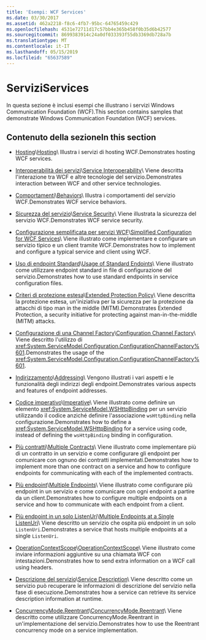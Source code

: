 ```yaml
---
title: 'Esempi: WCF Services'
ms.date: 03/30/2017
ms.assetid: 462a2218-f8c6-4fb7-95bc-64765459c429
ms.openlocfilehash: 4531e72711d17c57bb4e365b458f0b35d6b42577
ms.sourcegitcommit: 8699383914c24a0df033393f55db3369db728a7b
ms.translationtype: MT
ms.contentlocale: it-IT
ms.lasthandoff: 05/15/2019
ms.locfileid: "65637589"
---
```

# <a name="services"></a><span data-ttu-id="08887-102">Servizi</span><span class="sxs-lookup"><span data-stu-id="08887-102">Services</span></span>

<span data-ttu-id="08887-103">In questa sezione è inclusi esempi che illustrano i servizi Windows Communication Foundation (WCF).</span><span class="sxs-lookup"><span data-stu-id="08887-103">This section contains samples that demonstrate Windows Communication Foundation (WCF) services.</span></span>

## <a name="in-this-section"></a><span data-ttu-id="08887-104">Contenuto della sezione</span><span class="sxs-lookup"><span data-stu-id="08887-104">In this section</span></span>

- <span data-ttu-id="08887-105">[Hosting](../../../../docs/framework/wcf/feature-details/hosting.md)\\</span><span class="sxs-lookup"><span data-stu-id="08887-105">[Hosting](../../../../docs/framework/wcf/feature-details/hosting.md)\\</span></span>
<span data-ttu-id="08887-106">Illustra i servizi di hosting WCF.</span><span class="sxs-lookup"><span data-stu-id="08887-106">Demonstrates hosting WCF services.</span></span>

- <span data-ttu-id="08887-107">[Interoperabilità dei servizi](service-interoperability.md)\\</span><span class="sxs-lookup"><span data-stu-id="08887-107">[Service Interoperability](service-interoperability.md)\\</span></span>
<span data-ttu-id="08887-108">Viene descritta l'interazione tra WCF e altre tecnologie del servizio.</span><span class="sxs-lookup"><span data-stu-id="08887-108">Demonstrates interaction between WCF and other service technologies.</span></span>

- <span data-ttu-id="08887-109">[Comportamenti](behaviors.md)\\</span><span class="sxs-lookup"><span data-stu-id="08887-109">[Behaviors](behaviors.md)\\</span></span>
<span data-ttu-id="08887-110">Illustra i comportamenti del servizio WCF.</span><span class="sxs-lookup"><span data-stu-id="08887-110">Demonstrates WCF service behaviors.</span></span>

- <span data-ttu-id="08887-111">[Sicurezza del servizio](service-security.md)\\</span><span class="sxs-lookup"><span data-stu-id="08887-111">[Service Security](service-security.md)\\</span></span>
<span data-ttu-id="08887-112">Viene illustrata la sicurezza del servizio WCF.</span><span class="sxs-lookup"><span data-stu-id="08887-112">Demonstrates WCF service security.</span></span>

- <span data-ttu-id="08887-113">[Configurazione semplificata per servizi WCF](simplified-configuration-for-wcf-services.md)\\</span><span class="sxs-lookup"><span data-stu-id="08887-113">[Simplified Configuration for WCF Services](simplified-configuration-for-wcf-services.md)\\</span></span>
<span data-ttu-id="08887-114">Viene illustrato come implementare e configurare un servizio tipico e un client tramite WCF.</span><span class="sxs-lookup"><span data-stu-id="08887-114">Demonstrates how to implement and configure a typical service and client using WCF.</span></span>

- <span data-ttu-id="08887-115">[Uso di endpoint Standard](usage-of-standard-endpoints.md)\\</span><span class="sxs-lookup"><span data-stu-id="08887-115">[Usage of Standard Endoints](usage-of-standard-endpoints.md)\\</span></span>
<span data-ttu-id="08887-116">Viene illustrato come utilizzare endpoint standard in file di configurazione del servizio.</span><span class="sxs-lookup"><span data-stu-id="08887-116">Demonstrates how to use standard endpoints in service configuration files.</span></span>

- <span data-ttu-id="08887-117">[Criteri di protezione estesa](extended-protection-policy.md)\\</span><span class="sxs-lookup"><span data-stu-id="08887-117">[Extended Protection Policy](extended-protection-policy.md)\\</span></span>
<span data-ttu-id="08887-118">Viene descritta la protezione estesa, un'iniziativa per la sicurezza per la protezione da attacchi di tipo man in the middle (MITM).</span><span class="sxs-lookup"><span data-stu-id="08887-118">Demonstrates Extended Protection, a security initiative for protecting against man-in-the-middle (MITM) attacks.</span></span>

- <span data-ttu-id="08887-119">[Configurazione di una Channel Factory](configuration-channel-factory.md)\\</span><span class="sxs-lookup"><span data-stu-id="08887-119">[Configuration Channel Factory](configuration-channel-factory.md)\\</span></span>
<span data-ttu-id="08887-120">Viene descritto l'utilizzo di <xref:System.ServiceModel.Configuration.ConfigurationChannelFactory%601>.</span><span class="sxs-lookup"><span data-stu-id="08887-120">Demonstrates the usage of the <xref:System.ServiceModel.Configuration.ConfigurationChannelFactory%601>.</span></span>

- <span data-ttu-id="08887-121">[Indirizzamento](addressing.md)\\</span><span class="sxs-lookup"><span data-stu-id="08887-121">[Addressing](addressing.md)\\</span></span>
<span data-ttu-id="08887-122">Vengono illustrati i vari aspetti e le funzionalità degli indirizzi degli endpoint.</span><span class="sxs-lookup"><span data-stu-id="08887-122">Demonstrates various aspects and features of endpoint addresses.</span></span>

- <span data-ttu-id="08887-123">[Codice imperativo](imperative.md)\\</span><span class="sxs-lookup"><span data-stu-id="08887-123">[Imperative](imperative.md)\\</span></span>
<span data-ttu-id="08887-124">Viene illustrato come definire un elemento <xref:System.ServiceModel.WSHttpBinding> per un servizio utilizzando il codice anziché definire l'associazione `wsHttpBinding` nella configurazione.</span><span class="sxs-lookup"><span data-stu-id="08887-124">Demonstrates how to define a <xref:System.ServiceModel.WSHttpBinding> for a service using code, instead of defining the `wsHttpBinding` binding in configuration.</span></span>

- <span data-ttu-id="08887-125">[Più contratti](multiple-contracts.md)\\</span><span class="sxs-lookup"><span data-stu-id="08887-125">[Multiple Contracts](multiple-contracts.md)\\</span></span>
<span data-ttu-id="08887-126">Viene illustrato come implementare più di un contratto in un servizio e come configurare gli endpoint per comunicare con ognuno dei contratti implementati.</span><span class="sxs-lookup"><span data-stu-id="08887-126">Demonstrates how to implement more than one contract on a service and how to configure endpoints for communicating with each of the implemented contracts.</span></span>

- <span data-ttu-id="08887-127">[Più endpoint](multiple-endpoints.md)\\</span><span class="sxs-lookup"><span data-stu-id="08887-127">[Multiple Endpoints](multiple-endpoints.md)\\</span></span>
<span data-ttu-id="08887-128">Viene illustrato come configurare più endpoint in un servizio e come comunicare con ogni endpoint a partire da un client.</span><span class="sxs-lookup"><span data-stu-id="08887-128">Demonstrates how to configure multiple endpoints on a service and how to communicate with each endpoint from a client.</span></span>

- <span data-ttu-id="08887-129">[Più endpoint in un solo ListenUri](multiple-endpoints-at-a-single-listenuri.md)\\</span><span class="sxs-lookup"><span data-stu-id="08887-129">[Multiple Endpoints at a Single ListenUri](multiple-endpoints-at-a-single-listenuri.md)\\</span></span>
<span data-ttu-id="08887-130">Viene descritto un servizio che ospita più endpoint in un solo `ListenUri`.</span><span class="sxs-lookup"><span data-stu-id="08887-130">Demonstrates a service that hosts multiple endpoints at a single `ListenUri`.</span></span>

- <span data-ttu-id="08887-131">[OperationContextScope](operationcontextscope.md)\\</span><span class="sxs-lookup"><span data-stu-id="08887-131">[OperationContextScope](operationcontextscope.md)\\</span></span>
<span data-ttu-id="08887-132">Viene illustrato come inviare informazioni aggiuntive su una chiamata WCF con intestazioni.</span><span class="sxs-lookup"><span data-stu-id="08887-132">Demonstrates how to send extra information on a WCF call using headers.</span></span>

- <span data-ttu-id="08887-133">[Descrizione del servizio](service-description.md)\\</span><span class="sxs-lookup"><span data-stu-id="08887-133">[Service Description](service-description.md)\\</span></span>
<span data-ttu-id="08887-134">Viene descritto come un servizio può recuperare le informazioni di descrizione del servizio nella fase di esecuzione.</span><span class="sxs-lookup"><span data-stu-id="08887-134">Demonstrates how a service can retrieve its service description information at runtime.</span></span>

- <span data-ttu-id="08887-135">[ConcurrencyMode.Reentrant](concurrencymode-reentrant.md)\\</span><span class="sxs-lookup"><span data-stu-id="08887-135">[ConcurrencyMode.Reentrant](concurrencymode-reentrant.md)\\</span></span>
<span data-ttu-id="08887-136">Viene descritto come utilizzare ConcurrencyMode.Reentrant in un'implementazione del servizio.</span><span class="sxs-lookup"><span data-stu-id="08887-136">Demonstrates how to use the Reentrant concurrency mode on a service implementation.</span></span>
